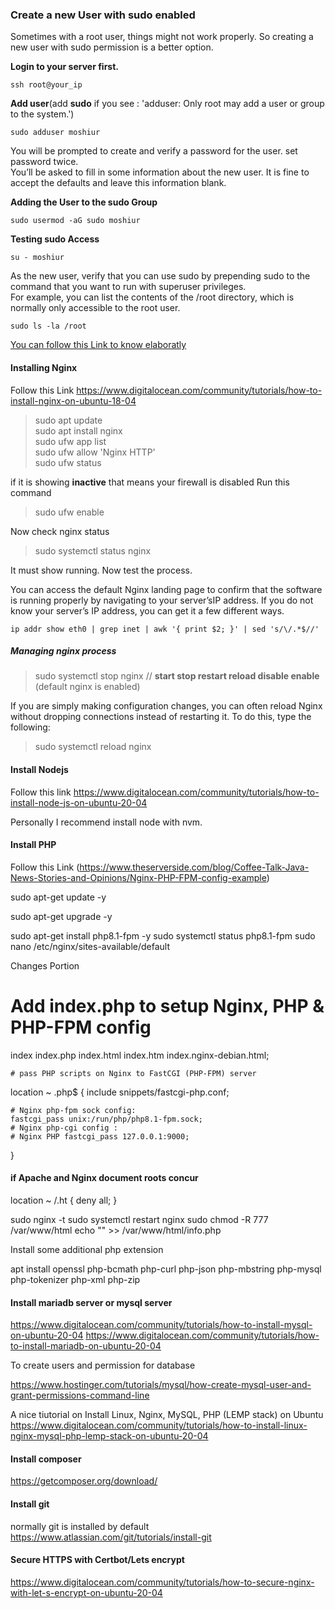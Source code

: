 ### Create a new User with sudo enabled<br>
Sometimes with a root user, things might not work properly. So creating a new user with sudo permission is a better option.

**Login to your server first.**
```
ssh root@your_ip
```
**Add user**(add **sudo** if you see : 'adduser: Only root may add a user or group to the system.')
```
sudo adduser moshiur
```
You will be prompted to create and verify a password for the user. set password twice.<br>
You’ll be asked to fill in some information about the new user. It is fine to accept the defaults and leave this information blank.

**Adding the User to the sudo Group**

```
sudo usermod -aG sudo moshiur
```

**Testing sudo Access**

```
su - moshiur
```

As the new user, verify that you can use sudo by prepending sudo to the command that you want to run with superuser privileges.<br>
For example, you can list the contents of the /root directory, which is normally only accessible to the root user.
```
sudo ls -la /root
```

[You can follow this Link to know elaboratly](https://www.digitalocean.com/community/tutorials/how-to-create-a-new-sudo-enabled-user-on-ubuntu-22-04-quickstart)



#### Installing Nginx

Follow this Link 
https://www.digitalocean.com/community/tutorials/how-to-install-nginx-on-ubuntu-18-04

> sudo apt update <br>
> sudo apt install nginx<br>
> sudo ufw app list<br>
> sudo ufw allow 'Nginx HTTP'<br>
> sudo ufw status<br>

if it is showing **inactive** that means your firewall is disabled 
Run this command 
> sudo ufw enable

Now check nginx status
> sudo systemctl status nginx

It must show running. Now test the process.

You can access the default Nginx landing page to confirm that the software is running properly by 
navigating to your server’sIP address. If you do not know your server’s IP address,
you can get it a few different ways.

``` 
ip addr show eth0 | grep inet | awk '{ print $2; }' | sed 's/\/.*$//' 
```

##### Managing nginx process
> sudo systemctl stop nginx // **start stop restart reload disable enable** (default nginx is enabled)

If you are simply making configuration changes, you can often reload Nginx without dropping
connections instead of restarting it. To do this, type the following:

> sudo systemctl reload nginx

#### Install Nodejs

Follow this link
https://www.digitalocean.com/community/tutorials/how-to-install-node-js-on-ubuntu-20-04

Personally I recommend install node with nvm.

#### Install PHP
Follow this Link
(https://www.theserverside.com/blog/Coffee-Talk-Java-News-Stories-and-Opinions/Nginx-PHP-FPM-config-example)

sudo apt-get update -y

sudo apt-get upgrade -y

sudo apt-get install php8.1-fpm -y
sudo systemctl status php8.1-fpm
sudo nano /etc/nginx/sites-available/default

Changes Portion 
# Add index.php to setup Nginx, PHP & PHP-FPM config
  index index.php index.html index.htm index.nginx-debian.html;
  
    # pass PHP scripts on Nginx to FastCGI (PHP-FPM) server
  location ~ \.php$ {
    include snippets/fastcgi-php.conf;

    # Nginx php-fpm sock config:
    fastcgi_pass unix:/run/php/php8.1-fpm.sock;
    # Nginx php-cgi config :
    # Nginx PHP fastcgi_pass 127.0.0.1:9000;
  }
  
  #### if Apache and Nginx document roots concur
  location ~ /\.ht {
    deny all;
  }

sudo nginx -t
sudo systemctl restart nginx
sudo chmod -R 777 /var/www/html
echo "<?php phpinfo(); ?>" >> /var/www/html/info.php

Install some additional php extension

apt install openssl php-bcmath php-curl php-json php-mbstring php-mysql php-tokenizer php-xml php-zip

#### Install mariadb server or mysql server

https://www.digitalocean.com/community/tutorials/how-to-install-mysql-on-ubuntu-20-04
https://www.digitalocean.com/community/tutorials/how-to-install-mariadb-on-ubuntu-20-04

To create users and permission for database 

https://www.hostinger.com/tutorials/mysql/how-create-mysql-user-and-grant-permissions-command-line

A nice tiutorial on Install Linux, Nginx, MySQL, PHP (LEMP stack) on Ubuntu
https://www.digitalocean.com/community/tutorials/how-to-install-linux-nginx-mysql-php-lemp-stack-on-ubuntu-20-04

#### Install composer 
https://getcomposer.org/download/

#### Install git
normally git is installed by default
https://www.atlassian.com/git/tutorials/install-git


#### Secure HTTPS with Certbot/Lets encrypt
https://www.digitalocean.com/community/tutorials/how-to-secure-nginx-with-let-s-encrypt-on-ubuntu-20-04

